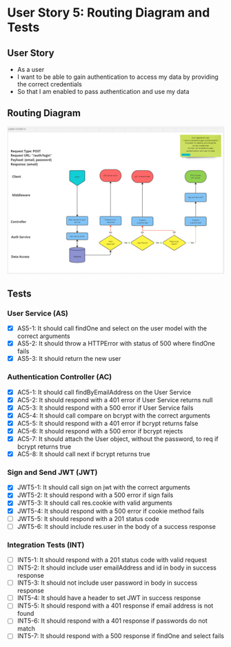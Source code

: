 # User Story 5: Routing Diagram and Tests

## User Story

- As a user
- I want to be able to gain authentication to access my data by providing the correct credentials
- So that I am enabled to pass authentication and use my data

## Routing Diagram

![User story 5 Routing diagram](./images/user-story-5-routing-diagram.PNG)

## Tests

### User Service (AS)

- [x] AS5-1: It should call findOne and select on the user model with the correct arguments
- [x] AS5-2: It should throw a HTTPError with status of 500 where findOne fails
- [x] AS5-3: It should return the new user

### Authentication Controller (AC)

- [x] AC5-1: It should call findByEmailAddress on the User Service
- [x] AC5-2: It should respond with a 401 error if User Service returns null
- [x] AC5-3: It should respond with a 500 error if User Service fails
- [x] AC5-4: It should call compare on bcrypt with the correct arguments
- [x] AC5-5: It should respond with a 401 error if bcrypt returns false
- [x] AC5-6: It should respond with a 500 error if bcrypt rejects
- [x] AC5-7: It should attach the User object, without the password, to req if bcrypt returns true
- [x] AC5-8: It should call next if bcrypt returns true

### Sign and Send JWT (JWT)

- [x] JWT5-1: It should call sign on jwt with the correct arguments
- [x] JWT5-2: It should respond with a 500 error if sign fails
- [x] JWT5-3: It should call res.cookie with valid arguments
- [x] JWT5-4: It should respond with a 500 error if cookie method fails
- [ ] JWT5-5: It should respond with a 201 status code
- [ ] JWT5-6: It should include res.user in the body of a success response

### Integration Tests (INT)

- [ ] INT5-1: It should respond with a 201 status code with valid request
- [ ] INT5-2: It should include user emailAddress and id in body in success response
- [ ] INT5-3: It should not include user password in body in success response
- [ ] INT5-4: It should have a header to set JWT in success response
- [ ] INT5-5: It should respond with a 401 response if email address is not found
- [ ] INT5-6: It should respond with a 401 response if passwords do not match
- [ ] INT5-7: It should respond with a 500 response if findOne and select fails
